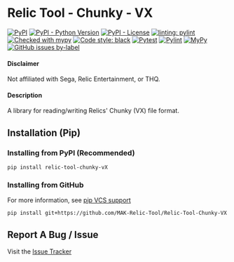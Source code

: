 # Relic Tool - Chunky - VX
[![PyPI](https://img.shields.io/pypi/v/relic-tool-chunky-vX)](https://pypi.org/project/Relic-Tool-Chunky-VX/)
[![PyPI - Python Version](https://img.shields.io/pypi/pyversions/relic-tool-chunky-vX)](https://www.python.org/downloads/)
[![PyPI - License](https://img.shields.io/pypi/l/relic-tool-chunky-vX)](https://github.com/MAK-Relic-Tool/Relic-Tool-Chunky-VX/blob/main/LICENSE.txt)
[![linting: pylint](https://img.shields.io/badge/linting-pylint-yellowgreen)](https://github.com/PyCQA/pylint)
[![Checked with mypy](http://www.mypy-lang.org/static/mypy_badge.svg)](http://mypy-lang.org/)
[![Code style: black](https://img.shields.io/badge/code%20style-black-000000.svg)](https://github.com/psf/black)
[![Pytest](https://github.com/MAK-Relic-Tool/Relic-Tool-Chunky-VX/actions/workflows/pytest.yml/badge.svg)](https://github.com/MAK-Relic-Tool/Relic-Tool-Chunky-VX/actions/workflows/pytest.yml)
[![Pylint](https://github.com/MAK-Relic-Tool/Relic-Tool-Chunky-VX/actions/workflows/pylint.yml/badge.svg)](https://github.com/MAK-Relic-Tool/Relic-Tool-Chunky-VX/actions/workflows/pylint.yml)
[![MyPy](https://github.com/MAK-Relic-Tool/Relic-Tool-Chunky-VX/actions/workflows/mypy.yml/badge.svg)](https://github.com/MAK-Relic-Tool/Relic-Tool-Chunky-VX/actions/workflows/mypy.yml)
[![GitHub issues by-label](https://img.shields.io/github/issues/MAK-Relic-Tool/Issue-Tracker/Chunky)](https://github.com/MAK-Relic-Tool/Issue-Tracker/issues?q=is%3Aissue+is%3Aopen+label%3AChunky)

#### Disclaimer
Not affiliated with Sega, Relic Entertainment, or THQ.

#### Description
A library for reading/writing Relics' Chunky (VX) file format.

## Installation (Pip)
### Installing from PyPI (Recommended)
```
pip install relic-tool-chunky-vX
```
### Installing from GitHub
For more information, see [pip VCS support](https://pip.pypa.io/en/stable/topics/vcs-support/#git)
```
pip install git+https://github.com/MAK-Relic-Tool/Relic-Tool-Chunky-VX
```

## Report A Bug / Issue
Visit the [Issue Tracker](https://github.com/MAK-Relic-Tool/Issue-Tracker/issues)